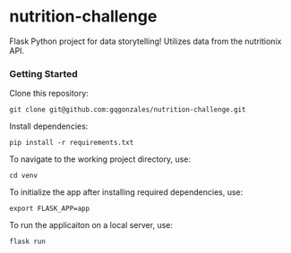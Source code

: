 # nutrition-challenge

Flask Python project for data storytelling! Utilizes data from the nutritionix API.

### Getting Started

Clone this repository:

```
git clone git@github.com:gqgonzales/nutrition-challenge.git
```

Install dependencies:

```
pip install -r requirements.txt
```

To navigate to the working project directory, use:

```
cd venv
```

To initialize the app after installing required dependencies, use:

```
export FLASK_APP=app
```

To run the applicaiton on a local server, use:

```
flask run
```
